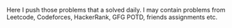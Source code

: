 Here I push those problems that a solved daily. I may contain problems from Leetcode, Codeforces, HackerRank, GFG POTD, friends assignments etc.
